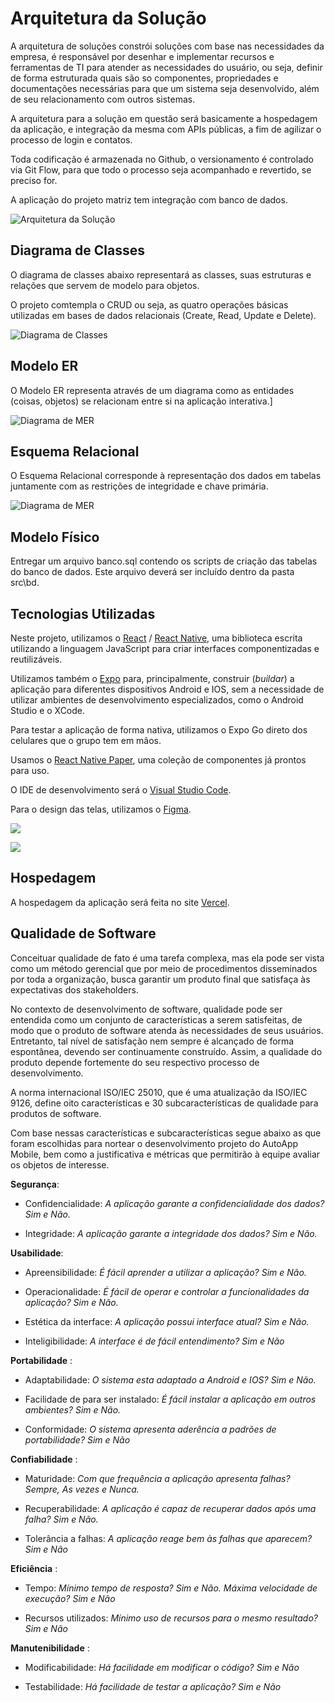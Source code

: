 # Arquitetura da Solução

A arquitetura de soluções constrói soluções com base nas necessidades da empresa, é responsável por desenhar e implementar recursos e ferramentas de TI para atender as necessidades do usuário, ou seja, definir de forma estruturada quais são so componentes, propriedades e documentações necessárias para que um sistema seja desenvolvido, além de seu relacionamento com outros sistemas.

A arquitetura para a solução em questão será basicamente a hospedagem da aplicação, e integração da mesma com APIs públicas, a fim de agilizar o processo de login e contatos.

Toda codificação é armazenada no Github, o versionamento é controlado via Git Flow, para que todo o processo seja acompanhado e revertido, se preciso for.

A aplicação do projeto matriz tem integração com banco de dados.

![Arquitetura da Solução](img/02-mob-arch.png)

## Diagrama de Classes

O diagrama de classes abaixo representará as classes, suas estruturas e relações que servem de modelo para objetos.

O projeto comtempla o CRUD ou seja, as quatro operações básicas utilizadas em bases de dados relacionais (Create, Read, Update e Delete).

![Diagrama de Classes](img/class.png)

## Modelo ER

O Modelo ER representa através de um diagrama como as entidades (coisas, objetos) se relacionam entre si na aplicação interativa.]

![Diagrama de MER](img/mer.png)

## Esquema Relacional

O Esquema Relacional corresponde à representação dos dados em tabelas juntamente com as restrições de integridade e chave primária.
 
![Diagrama de MER](img/data.png)

## Modelo Físico

Entregar um arquivo banco.sql contendo os scripts de criação das tabelas do banco de dados. Este arquivo deverá ser incluído dentro da pasta src\bd.

## Tecnologias Utilizadas

Neste projeto, utilizamos o [React](https://pt-br.reactjs.org/) / [React Native](https://reactnative.dev/), uma biblioteca escrita utilizando a linguagem JavaScript para criar interfaces componentizadas e reutilizáveis.  

Utilizamos também o [Expo](https://expo.dev/) para, principalmente, construir (_buildar_) a aplicação para diferentes dispositivos Android e IOS, sem a necessidade de utilizar ambientes de desenvolvimento especializados, como o Android Studio e o XCode. 

Para testar a aplicação de forma nativa, utilizamos o Expo Go direto dos celulares que o grupo tem em mãos.

Usamos o [React Native Paper](https://callstack.github.io/react-native-paper/), uma coleção de componentes já prontos para uso.

O IDE de desenvolvimento será o [Visual Studio Code](https://code.visualstudio.com/).

Para o design das telas, utilizamos o [Figma](https://www.figma.com/).


![](img/TecnologiasUtilizadas1.png)

![](img/TecnologiasUtilizadas2.png)

## Hospedagem

A hospedagem da aplicação será feita no site [Vercel](https://vercel.com/dashboard).


## Qualidade de Software

Conceituar qualidade de fato é uma tarefa complexa, mas ela pode ser vista como um método gerencial que por meio de procedimentos disseminados por toda a organização, busca garantir um produto final que satisfaça às expectativas dos stakeholders.

No contexto de desenvolvimento de software, qualidade pode ser entendida como um conjunto de características a serem satisfeitas, de modo que o produto de software atenda às necessidades de seus usuários. Entretanto, tal nível de satisfação nem sempre é alcançado de forma espontânea, devendo ser continuamente construído. Assim, a qualidade do produto depende fortemente do seu respectivo processo de desenvolvimento.

A norma internacional ISO/IEC 25010, que é uma atualização da ISO/IEC 9126, define oito características e 30 subcaracterísticas de qualidade para produtos de software. 

Com base nessas características e subcaracterísticas segue abaixo as que foram escolhidas para nortear o desenvolvimento projeto do AutoApp Mobile, bem como a justificativa e métricas que permitirão à equipe avaliar os objetos de interesse. 

**Segurança**:

- Confidencialidade: *A aplicação garante a confidencialidade dos dados? Sim e Não.*

- Integridade: *A aplicação garante a integridade dos dados? Sim e Não.*

**Usabilidade**:

- Apreensibilidade: *É fácil aprender a utilizar a aplicação? Sim e Não.*

- Operacionalidade: *É fácil de operar e controlar a funcionalidades da aplicação? Sim e Não.*

- Estética da interface: *A aplicação possui interface atual? Sim e Não.*

- Inteligibilidade: *A interface é de fácil entendimento? Sim e Não*

**Portabilidade** :

- Adaptabilidade: *O sistema esta adaptado a Android e IOS? Sim e Não.*

- Facilidade de para ser instalado: *É fácil instalar a aplicação em outros ambientes? Sim e Não.*

- Conformidade: *O sistema apresenta aderência a padrões de portabilidade? Sim e Não*

**Confiabilidade** :

- Maturidade: *Com que frequência a aplicação apresenta falhas? Sempre, As vezes e Nunca.*

- Recuperabilidade: *A aplicação é capaz de recuperar dados após uma falha? Sim e Não.*

- Tolerância a falhas: *A aplicação reage bem às falhas que aparecem? Sim e Não*

**Eficiência** :

- Tempo: *Mínimo tempo de resposta? Sim e Não. Máxima velocidade de execução? Sim e Não*

- Recursos utilizados: *Mínimo uso de recursos para o mesmo resultado? Sim e Não*

**Manutenibilidade** :

- Modificabilidade: *Há facilidade em modificar o código? Sim e Não*

- Testabilidade: *Há facilidade de testar a aplicação? Sim e Não*
